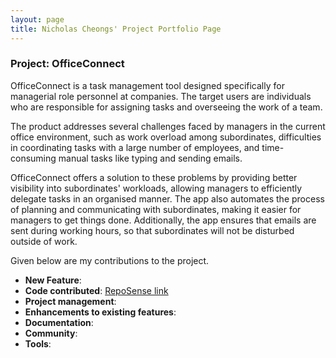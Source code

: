 ```yaml
---
layout: page
title: Nicholas Cheongs' Project Portfolio Page
---
```


### Project: OfficeConnect

OfficeConnect is a task management tool designed specifically for managerial role personnel at companies. The target
users are individuals who are responsible for assigning tasks and overseeing the work of a team.

The product addresses several challenges faced by managers in the current office environment, such as work overload
among subordinates, difficulties in coordinating tasks with a large number of employees, and time-consuming manual
tasks like typing and sending emails.

OfficeConnect offers a solution to these problems by providing better visibility into subordinates' workloads,
allowing managers to efficiently delegate tasks in an organised manner. The app also automates the process of planning
and communicating with subordinates, making it easier for managers to get things done. Additionally, the app ensures
that emails are sent during working hours, so that subordinates will not be disturbed outside of work.

Given below are my contributions to the project.

- **New Feature**:
- **Code contributed**: [RepoSense link]()
- **Project management**:
- **Enhancements to existing features**:
- **Documentation**:
- **Community**:
- **Tools**: